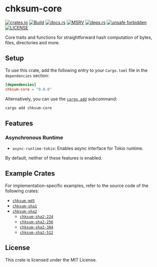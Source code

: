 # chksum-core

[![crates.io](https://img.shields.io/crates/v/chksum-core?style=flat-square&logo=rust "crates.io")](https://crates.io/crates/chksum-core)
[![Build](https://img.shields.io/github/actions/workflow/status/chksum-rs/core/rust.yml?branch=master&style=flat-square&logo=github "Build")](https://github.com/chksum-rs/core/actions/workflows/rust.yml)
[![docs.rs](https://img.shields.io/docsrs/chksum-core?style=flat-square&logo=docsdotrs "docs.rs")](https://docs.rs/chksum-core/)
[![MSRV](https://img.shields.io/badge/MSRV-1.70.0-informational?style=flat-square "MSRV")](https://github.com/chksum-rs/core/blob/master/Cargo.toml)
[![deps.rs](https://deps.rs/crate/chksum-core/0.0.0/status.svg?style=flat-square "deps.rs")](https://deps.rs/crate/chksum-core/0.0.0)
[![unsafe forbidden](https://img.shields.io/badge/unsafe-forbidden-success.svg?style=flat-square "unsafe forbidden")](https://github.com/rust-secure-code/safety-dance)
[![LICENSE](https://img.shields.io/github/license/chksum-rs/core?style=flat-square "LICENSE")](https://github.com/chksum-rs/core/blob/master/LICENSE)

Core traits and functions for straightforward hash computation of bytes, files, directories and more.

## Setup

To use this crate, add the following entry to your `Cargo.toml` file in the `dependencies` section:

```toml
[dependencies]
chksum-core = "0.0.0"
```

Alternatively, you can use the [`cargo add`](https://doc.rust-lang.org/cargo/commands/cargo-add.html) subcommand:

```sh
cargo add chksum-core
```

## Features

### Asynchronous Runtime

* `async-runtime-tokio`: Enables async interface for Tokio runtime.

By default, neither of these features is enabled.

## Example Crates

For implementation-specific examples, refer to the source code of the following crates:

* [`chksum-md5`](https://github.com/chksum-rs/md5)
* [`chksum-sha1`](https://github.com/chksum-rs/sha1)
* [`chksum-sha2`](https://github.com/chksum-rs/sha2)
    * [`chksum-sha2-224`](http://github.com/chksum-rs/sha2-224)
    * [`chksum-sha2-256`](http://github.com/chksum-rs/sha2-256)
    * [`chksum-sha2-384`](http://github.com/chksum-rs/sha2-384)
    * [`chksum-sha2-512`](http://github.com/chksum-rs/sha2-512)

## License

This crate is licensed under the MIT License.
